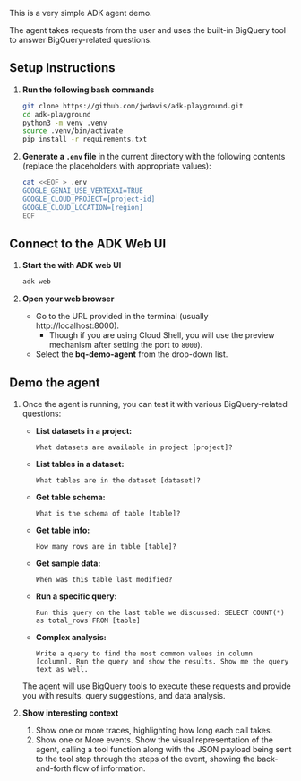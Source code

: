 This is a very simple ADK agent demo.

The agent takes requests from the user and uses the built-in BigQuery tool to answer BigQuery-related questions.

## Setup Instructions

1. **Run the following bash commands**
   ```bash
   git clone https://github.com/jwdavis/adk-playground.git
   cd adk-playground
   python3 -m venv .venv
   source .venv/bin/activate
   pip install -r requirements.txt
   ```

2. **Generate a `.env` file** in the current directory with the following contents (replace the placeholders with appropriate values):
    ```bash
    cat <<EOF > .env
    GOOGLE_GENAI_USE_VERTEXAI=TRUE
    GOOGLE_CLOUD_PROJECT=[project-id]
    GOOGLE_CLOUD_LOCATION=[region]
    EOF
    ```

## Connect to the ADK Web UI

1. **Start the with ADK web UI**  
   ```bash
   adk web
   ```

2. **Open your web browser**  
   - Go to the URL provided in the terminal (usually http://localhost:8000).
     - Though if you are using Cloud Shell, you will use the preview mechanism after setting the port to `8000`).
   - Select the **bq-demo-agent** from the drop-down list.

## Demo the agent

1. Once the agent is running, you can test it with various BigQuery-related questions:

   - **List datasets in a project:**
     ```
     What datasets are available in project [project]?
     ```

   - **List tables in a dataset:**
     ```
     What tables are in the dataset [dataset]?
     ```

   - **Get table schema:**
     ```
     What is the schema of table [table]?
     ```

   - **Get table info:**
     ```
     How many rows are in table [table]?
     ```

   - **Get sample data:**
     ```
     When was this table last modified?
     ```

   - **Run a specific query:**
     ```
     Run this query on the last table we discussed: SELECT COUNT(*) as total_rows FROM [table]
     ```

   - **Complex analysis:**
     ```
     Write a query to find the most common values in column [column]. Run the query and show the results. Show me the query text as well.
     ```

    The agent will use BigQuery tools to execute these requests and provide you with results, query suggestions, and data analysis.

 2. **Show interesting context**
    1. Show one or more traces,  highlighting how long each call takes.
    2.  Show one or More events. Show the visual representation of the agent, calling a tool function along with the JSON payload being sent to the tool step through the steps of the event, showing the back-and-forth flow of information.